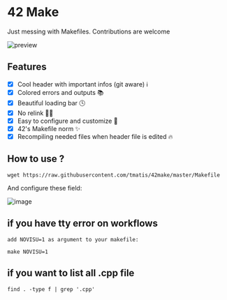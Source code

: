 # 42 Make
Just messing with Makefiles.
Contributions are welcome

![preview](https://github.com/tmatis/cool-makefile/raw/master/preview.gif)

## Features

 - [x]  Cool header with important infos (git aware) ℹ️
 - [x]  Colored errors and outputs 📚
 - [x]  Beautiful loading bar  🕓
 - [x]  No relink 🙅‍♂️
 - [x]  Easy to configure and customize 🔨
 - [x] 42's Makefile norm ✨
 - [x] Recompiling needed files when header file is edited 🔥

## How to use ?

    wget https://raw.githubusercontent.com/tmatis/42make/master/Makefile

And configure these field:

![image](https://user-images.githubusercontent.com/54767855/134815283-4f02c62b-a05d-4c2a-a13e-febe11588512.png)

## if you have tty error on workflows
	add NOVISU=1 as argument to your makefile:

	make NOVISU=1 


## if you want to list all .cpp file

    find . -type f | grep '.cpp' 
